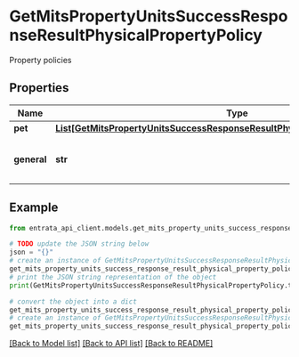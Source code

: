 # GetMitsPropertyUnitsSuccessResponseResultPhysicalPropertyPolicy

Property policies

## Properties

Name | Type | Description | Notes
------------ | ------------- | ------------- | -------------
**pet** | [**List[GetMitsPropertyUnitsSuccessResponseResultPhysicalPropertyPolicyPetInner]**](GetMitsPropertyUnitsSuccessResponseResultPhysicalPropertyPolicyPetInner.md) | Pet policy | [optional] 
**general** | **str** | General policies for the property | [optional] 

## Example

```python
from entrata_api_client.models.get_mits_property_units_success_response_result_physical_property_policy import GetMitsPropertyUnitsSuccessResponseResultPhysicalPropertyPolicy

# TODO update the JSON string below
json = "{}"
# create an instance of GetMitsPropertyUnitsSuccessResponseResultPhysicalPropertyPolicy from a JSON string
get_mits_property_units_success_response_result_physical_property_policy_instance = GetMitsPropertyUnitsSuccessResponseResultPhysicalPropertyPolicy.from_json(json)
# print the JSON string representation of the object
print(GetMitsPropertyUnitsSuccessResponseResultPhysicalPropertyPolicy.to_json())

# convert the object into a dict
get_mits_property_units_success_response_result_physical_property_policy_dict = get_mits_property_units_success_response_result_physical_property_policy_instance.to_dict()
# create an instance of GetMitsPropertyUnitsSuccessResponseResultPhysicalPropertyPolicy from a dict
get_mits_property_units_success_response_result_physical_property_policy_from_dict = GetMitsPropertyUnitsSuccessResponseResultPhysicalPropertyPolicy.from_dict(get_mits_property_units_success_response_result_physical_property_policy_dict)
```
[[Back to Model list]](../README.md#documentation-for-models) [[Back to API list]](../README.md#documentation-for-api-endpoints) [[Back to README]](../README.md)


